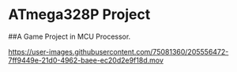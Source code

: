 # ATmega328P Project

##A Game Project in MCU Processor.

https://user-images.githubusercontent.com/75081360/205556472-7ff9449e-21d0-4962-baee-ec20d2e9f18d.mov
